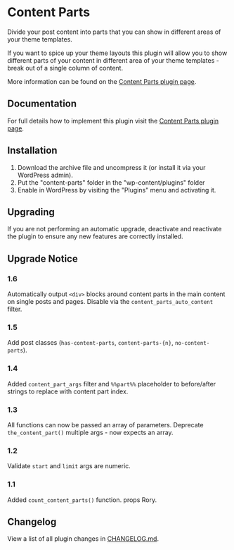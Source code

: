 Content Parts
=============

Divide your post content into parts that you can show in different areas of your theme templates.

If you want to spice up your theme layouts this plugin will allow you to show different parts of your content in different area of your theme templates - break out of a single column of content.

More information can be found on the [Content Parts plugin page](http://www.benhuson.co.uk/wordpress-plugins/content-parts/).

Documentation
-------------

For full details how to implement this plugin visit the [Content Parts plugin page](http://www.benhuson.co.uk/wordpress-plugins/content-parts/).

Installation
------------

1. Download the archive file and uncompress it (or install it via your WordPress admin).
1. Put the "content-parts" folder in the "wp-content/plugins" folder
1. Enable in WordPress by visiting the "Plugins" menu and activating it.

Upgrading
---------

If you are not performing an automatic upgrade, deactivate and reactivate the plugin to ensure any new features are correctly installed.

Upgrade Notice
--------------

### 1.6
Automatically output `<div>` blocks around content parts in the main content on single posts and pages. Disable via the `content_parts_auto_content` filter.

### 1.5
Add post classes (`has-content-parts`, `content-parts-{n}`, `no-content-parts`).

### 1.4
Added `content_part_args` filter and `%%part%%` placeholder to before/after strings to replace with content part index.

### 1.3
All functions can now be passed an array of parameters. Deprecate `the_content_part()` multiple args - now expects an array.

### 1.2
Validate `start` and `limit` args are numeric.

### 1.1
Added `count_content_parts()` function. props Rory.

Changelog
---------

View a list of all plugin changes in [CHANGELOG.md](https://github.com/benhuson/content-parts/blob/master/CHANGELOG.md).
